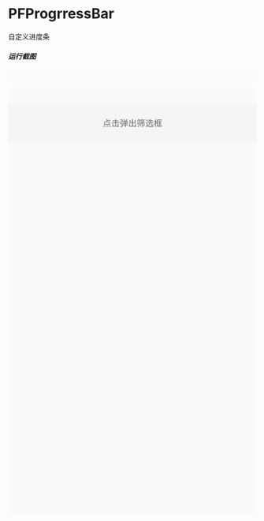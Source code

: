 # PFProgrressBar
自定义进度条

##### 运行截图
![效果截图](https://github.com/872822645/danxuankuangDemo/blob/master/1.jpg)
